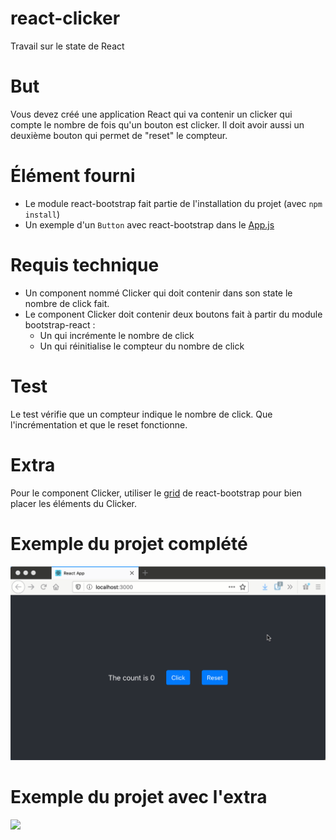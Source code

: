 # react-clicker
Travail sur le state de React

# But
Vous devez créé une application React qui va contenir un clicker qui compte le nombre de fois qu'un bouton est clicker.
Il doit avoir aussi un deuxième bouton qui permet de "reset" le compteur.

# Élément fourni
* Le module react-bootstrap fait partie de l'installation du projet (avec `npm install`)
* Un exemple d'un `Button` avec react-bootstrap dans le [App.js](src/App.js)

# Requis technique
* Un component nommé Clicker qui doit contenir dans son state le nombre de click fait.
* Le component Clicker doit contenir deux boutons fait à partir du module bootstrap-react :
    * Un qui incrémente le nombre de click
    * Un qui réinitialise le compteur du nombre de click

# Test
Le test vérifie que un compteur indique le nombre de click. Que l'incrémentation et que le reset fonctionne.

# Extra
Pour le component Clicker, utiliser le [grid](https://react-bootstrap.netlify.app/layout/grid/) de react-bootstrap
pour bien placer les éléments du Clicker.

# Exemple du projet complété

![](react-clicker.gif)

# Exemple du projet avec l'extra

![](react-clicker-extra.gif)